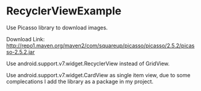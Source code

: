 # RecyclerViewExample

Use Picasso library to download images.

Download Link:
http://repo1.maven.org/maven2/com/squareup/picasso/picasso/2.5.2/picasso-2.5.2.jar

Use android.support.v7.widget.RecyclerView instead of GridView.

Use android.support.v7.widget.CardView as single item view, due to some complecations I add the library as a package in my project.

